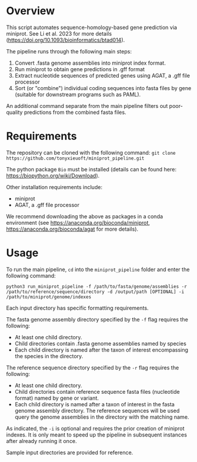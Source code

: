# Overview

This script automates sequence-homology-based gene prediction via miniprot. See Li et al. 2023 for more details (https://doi.org/10.1093/bioinformatics/btad014).

The pipeline runs through the following main steps:
1. Convert .fasta genome assemblies into miniprot index format.
2. Run miniprot to obtain gene predictions in .gff format
3. Extract nucleotide sequences of predicted genes using AGAT, a .gff file processor
4. Sort (or "combine") individual coding sequences into fasta files by gene (suitable for downstream programs such as PAML).

An additional command separate from the main pipeline filters out poor-quality predictions from the combined fasta files. 

# Requirements

The repository can be cloned with the following command:
```git clone https://github.com/tonyxieuoft/miniprot_pipeline.git```

The python package `Bio` must be installed (details can be found here: https://biopython.org/wiki/Download). 

Other installation requirements include:
- miniprot 
- AGAT, a .gff file processor

We recommend downloading the above as packages in a conda environment (see https://anaconda.org/bioconda/miniprot, https://anaconda.org/bioconda/agat for more details). 

# Usage

To run the main pipeline, `cd` into the `miniprot_pipeline` folder and enter the following command:
```
python3 run_miniprot_pipeline -f /path/to/fasta/genome/assemblies -r /path/to/reference/sequence/directory -d /output/path [OPTIONAL] -i /path/to/miniprot/genome/indexes
```

Each input directory has specific formatting requirements. 

The fasta genome assembly directory specified by the `-f` flag requires the following:
- At least one child directory.
- Child directories contain .fasta genome assemblies named by species
- Each child directory is named after the taxon of interest encompassing the species in the directory.

The reference sequence directory specified by the `-r` flag requires the following: 
- At least one child directory.
- Child directories contain reference sequence fasta files (nucleotide format) named by gene or variant.
- Each child directory is named after a taxon of interest in the fasta genome assembly directory. The reference sequences will be used query the genome assemblies in the directory with the matching name. 

As indicated, the `-i` is optional and requires the prior creation of miniprot indexes. It is only meant to speed up the pipeline in subsequent instances after already running it once.

Sample input directories are provided for reference. 

